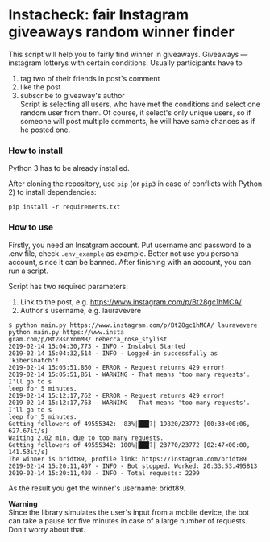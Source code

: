 # Instacheck: fair Instagram giveaways random winner finder

This script will help you to fairly find winner in giveaways. Giveaways — instagram lotterys with certain conditions. Usually participants have to  
1. tag two of their friends in post's comment
2. like the post
3. subscribe to giveaway's author  
Script is selecting all users, who have met the conditions and select one random user from them. Of course, it select's only unique users, so if someone will post multiple comments, he will have same chances as if he posted one.

### How to install

Python 3 has to be already installed.  
  
After cloning the repository, use `pip` (or `pip3` in case of conflicts with Python 2) to install dependencies:
```
pip install -r requirements.txt
```

### How to use

Firstly, you need an Insatgram account. Put username and password to a .env file, check ```.env_example``` as example. Better not use you personal account, since it can be banned. After finishing with an account, you can run a script.  
  
Script has two required parameters: 
1. Link to the post, e.g. https://www.instagram.com/p/Bt28gc1hMCA/
2. Author's username, e.g. lauravevere
```
$ python main.py https://www.instagram.com/p/Bt28gc1hMCA/ lauravevere
python main.py https://www.insta
gram.com/p/Bt28snYnmMB/ rebecca_rose_stylist
2019-02-14 15:04:30,773 - INFO - Instabot Started
2019-02-14 15:04:32,514 - INFO - Logged-in successfully as 'kibersnatch'!
2019-02-14 15:05:51,860 - ERROR - Request returns 429 error!
2019-02-14 15:05:51,861 - WARNING - That means 'too many requests'. I'll go to s
leep for 5 minutes.
2019-02-14 15:12:17,762 - ERROR - Request returns 429 error!
2019-02-14 15:12:17,763 - WARNING - That means 'too many requests'. I'll go to s
leep for 5 minutes.
Getting followers of 49555342:  83%|███?| 19820/23772 [00:33<00:06, 627.67it/s]
Waiting 2.02 min. due to too many requests.
Getting followers of 49555342: 100%|███?| 23770/23772 [02:47<00:00, 141.53it/s]
The winner is bridt89, profile link: https://instagram.com/bridt89
2019-02-14 15:20:11,407 - INFO - Bot stopped. Worked: 20:33:53.495813
2019-02-14 15:20:11,408 - INFO - Total requests: 2299
```  
As the result you get the winner's username: bridt89.  
  
**Warning**  
Since the library simulates the user's input from a mobile device, the bot can take a pause for five minutes in case of a large number of requests. Don't worry about that.
